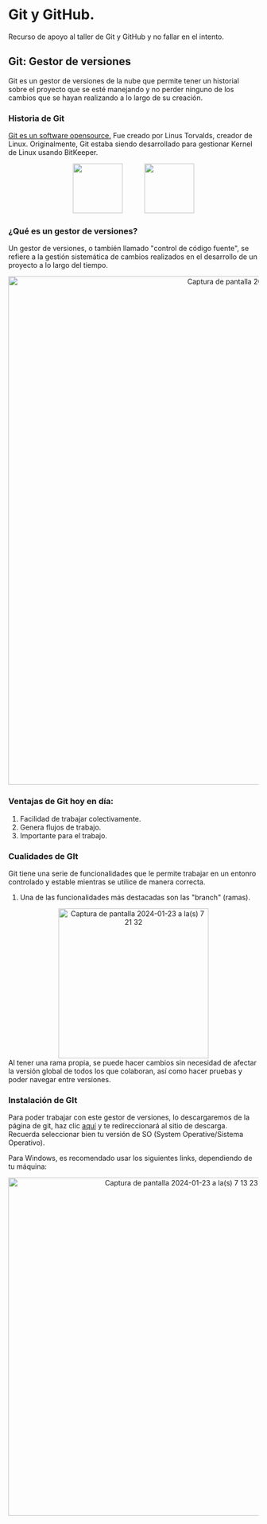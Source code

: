 # Git y GitHub.

Recurso de apoyo al taller de Git y GitHub y no fallar en el intento.

## Git: Gestor de versiones

Git es un gestor de versiones de la nube que permite tener un historial sobre el proyecto que se esté manejando y no perder ninguno de los cambios que se hayan realizando a lo largo de su creación.

### Historia de Git

[Git es un software opensource.](https://git-scm.com/book/en/v2/Getting-Started-A-Short-History-of-Git) Fue creado por Linus Torvalds, creador de Linux. Originalmente, Git estaba siendo desarrollado para gestionar Kernel de Linux usando BitKeeper.

<div align="center">
  <img src="https://www.bitkeeper.org/man/BitKeeper_SN_SVC_Blue.png" hspace="20" width="100" height="100"/>
  <img src="https://jeanmazuelos.com/sites/default/files/styles/large/public/field/image/git_logo.png?itok=ZsP-3--g" hspace="20" width="100" height="100"/>
</div>

### ¿Qué es un gestor de versiones?

Un gestor de versiones, o también llamado "control de código fuente", se refiere a la gestión sistemática de cambios realizados en el desarrollo de un proyecto a lo largo del tiempo.

<div align="center">
  <img width="1024" alt="Captura de pantalla 2024-01-18 a la(s) 20 04 48" src="https://github.com/JohanDev112/GIt-Y-GitHub/assets/118022509/2adfca32-5307-4a94-a7dd-251827720363">
</div>

### Ventajas de Git hoy en día:

  1. Facilidad de trabajar colectivamente.
  2. Genera flujos de trabajo.
  3. Importante para el trabajo.

### Cualidades de GIt

Git tiene una serie de funcionalidades que le permite trabajar en un entonro controlado y estable mientras se utilice de manera correcta.
  1. Una de las funcionalidades más destacadas son las "branch" (ramas).
<div align="center">
   <img width="302" alt="Captura de pantalla 2024-01-23 a la(s) 7 21 32" src="https://github.com/JohanDev112/GIt-Y-GitHub/assets/118022509/3e441bca-0d1e-4e93-9bd3-a06b3eac4617">
</div>
Al tener una rama propia, se puede hacer cambios sin necesidad de afectar la versión global de todos los que colaboran, así como hacer pruebas y poder navegar entre versiones.

### Instalación de GIt

Para poder trabajar con este gestor de versiones, lo descargaremos de la página de git, haz clic [aquí](https://git-scm.com/downloads) y te redireccionará al sitio de descarga. Recuerda seleccionar bien tu versión de SO (System Operative/Sistema Operativo).

Para Windows, es recomendado usar los siguientes links, dependiendo de tu máquina:
<div align="center">
  <img width="681" alt="Captura de pantalla 2024-01-23 a la(s) 7 13 23" src="https://github.com/JohanDev112/GIt-Y-GitHub/assets/118022509/cc5327cc-4ea4-4c89-9026-d9dec67ae7b6">
</div>
